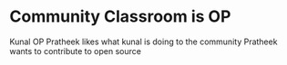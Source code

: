 # Community Classroom is OP
Kunal OP
Pratheek likes what kunal is doing to the community
Pratheek wants to contribute to open source

